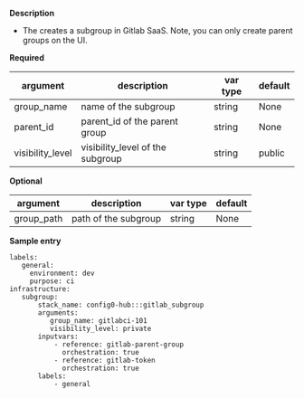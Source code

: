 **Description**

  - The creates a subgroup in Gitlab SaaS.  Note, you can only create parent groups on the UI.

**Required**

| argument           | description                            | var type |  default      |
| ------------- | -------------------------------------- | -------- | ------------ |
| group_name   | name of the subgroup | string   | None         |
| parent_id   | parent_id of the parent group | string   | None         |
| visibility_level   | visibility_level of the subgroup | string   | public         |

**Optional**

| argument           | description                            | var type |  default      |
| ------------- | -------------------------------------- | -------- | ------------ |
| group_path   | path of the subgroup | string   | None         |

**Sample entry**

```
labels:
   general: 
     environment: dev
     purpose: ci
infrastructure:
   subgroup:
       stack_name: config0-hub:::gitlab_subgroup
       arguments:
          group_name: gitlabci-101
          visibility_level: private
       inputvars:
           - reference: gitlab-parent-group
             orchestration: true
           - reference: gitlab-token
             orchestration: true
       labels:
           - general
```
